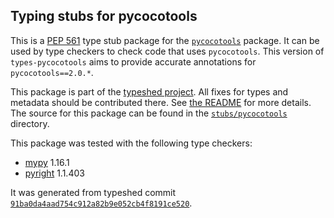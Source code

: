## Typing stubs for pycocotools

This is a [PEP 561](https://peps.python.org/pep-0561/) type stub package for
the [`pycocotools`](https://github.com/ppwwyyxx/cocoapi) package. It can be used by type checkers
to check code that uses `pycocotools`. This version of
`types-pycocotools` aims to provide accurate annotations for
`pycocotools==2.0.*`.

This package is part of the [typeshed project](https://github.com/python/typeshed).
All fixes for types and metadata should be contributed there.
See [the README](https://github.com/python/typeshed/blob/main/README.md)
for more details. The source for this package can be found in the
[`stubs/pycocotools`](https://github.com/python/typeshed/tree/main/stubs/pycocotools)
directory.

This package was tested with the following type checkers:
* [mypy](https://github.com/python/mypy/) 1.16.1
* [pyright](https://github.com/microsoft/pyright) 1.1.403

It was generated from typeshed commit
[`91ba0da4aad754c912a82b9e052cb4f8191ce520`](https://github.com/python/typeshed/commit/91ba0da4aad754c912a82b9e052cb4f8191ce520).